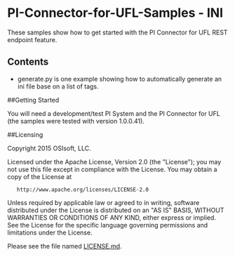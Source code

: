 # PI-Connector-for-UFL-Samples - INI

These samples show how to get started with the PI Connector for UFL REST endpoint feature.

## Contents

* generate.py is one example showing how to automatically generate an ini file base on a list of tags.

##Getting Started

You will need a development/test PI System and the PI Connector for UFL (the samples were tested with version 1.0.0.41).

##Licensing

Copyright 2015 OSIsoft, LLC.

   Licensed under the Apache License, Version 2.0 (the "License");
   you may not use this file except in compliance with the License.
   You may obtain a copy of the License at

       http://www.apache.org/licenses/LICENSE-2.0

   Unless required by applicable law or agreed to in writing, software
   distributed under the License is distributed on an "AS IS" BASIS,
   WITHOUT WARRANTIES OR CONDITIONS OF ANY KIND, either express or implied.
   See the License for the specific language governing permissions and
   limitations under the License.
   
Please see the file named [LICENSE.md](LICENSE.md).

